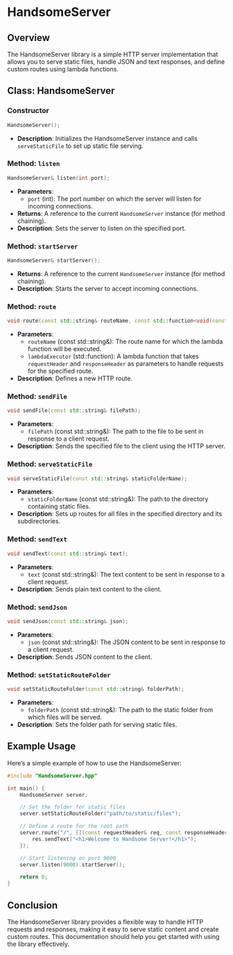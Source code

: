 
# HandsomeServer

## Overview

The HandsomeServer library is a simple HTTP server implementation that allows you to serve static files, handle JSON and text responses, and define custom routes using lambda functions.

## Class: HandsomeServer

### Constructor

```cpp
HandsomeServer();
```
- **Description**: Initializes the HandsomeServer instance and calls `serveStaticFile` to set up static file serving.

### Method: `listen`

```cpp
HandsomeServer& listen(int port);
```
- **Parameters**: 
  - `port` (int): The port number on which the server will listen for incoming connections.
- **Returns**: A reference to the current `HandsomeServer` instance (for method chaining).
- **Description**: Sets the server to listen on the specified port.

### Method: `startServer`

```cpp
HandsomeServer& startServer();
```
- **Returns**: A reference to the current `HandsomeServer` instance (for method chaining).
- **Description**: Starts the server to accept incoming connections.

### Method: `route`

```cpp
void route(const std::string& routeName, const std::function<void(const requestHeader&, const responseHeader&)>& lambdaExecutor);
```
- **Parameters**:
  - `routeName` (const std::string&): The route name for which the lambda function will be executed.
  - `lambdaExecutor` (std::function): A lambda function that takes `requestHeader` and `responseHeader` as parameters to handle requests for the specified route.
- **Description**: Defines a new HTTP route.

### Method: `sendFile`

```cpp
void sendFile(const std::string& filePath);
```
- **Parameters**:
  - `filePath` (const std::string&): The path to the file to be sent in response to a client request.
- **Description**: Sends the specified file to the client using the HTTP server.

### Method: `serveStaticFile`

```cpp
void serveStaticFile(const std::string& staticFolderName);
```
- **Parameters**:
  - `staticFolderName` (const std::string&): The path to the directory containing static files.
- **Description**: Sets up routes for all files in the specified directory and its subdirectories.

### Method: `sendText`

```cpp
void sendText(const std::string& text);
```
- **Parameters**:
  - `text` (const std::string&): The text content to be sent in response to a client request.
- **Description**: Sends plain text content to the client.

### Method: `sendJson`

```cpp
void sendJson(const std::string& json);
```
- **Parameters**:
  - `json` (const std::string&): The JSON content to be sent in response to a client request.
- **Description**: Sends JSON content to the client.

### Method: `setStaticRouteFolder`

```cpp
void setStaticRouteFolder(const std::string& folderPath);
```
- **Parameters**:
  - `folderPath` (const std::string&): The path to the static folder from which files will be served.
- **Description**: Sets the folder path for serving static files.

## Example Usage

Here’s a simple example of how to use the HandsomeServer:

```cpp
#include "HandsomeServer.hpp"

int main() {
    HandsomeServer server;

    // Set the folder for static files
    server.setStaticRouteFolder("path/to/static/files");

    // Define a route for the root path
    server.route("/", [](const requestHeader& req, const responseHeader& res) {
        res.sendText("<h1>Welcome to Handsome Server!</h1>");
    });

    // Start listening on port 9000
    server.listen(9000).startServer();

    return 0;
}
```

## Conclusion

The HandsomeServer library provides a flexible way to handle HTTP requests and responses, making it easy to serve static content and create custom routes. This documentation should help you get started with using the library effectively.
